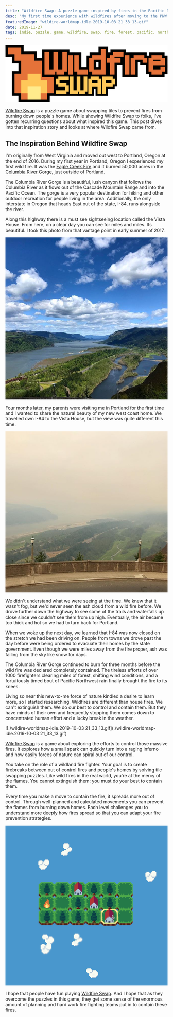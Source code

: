 ```yaml
---
title: "Wildfire Swap: A puzzle game inspired by fires in the Pacific Northwest"
desc: "My first time experience with wildfires after moving to the PNW."
featuredImage: "wildire-worldmap-idle.2019-10-03 21_33_13.gif"
date: 2019-11-27
tags: indie, puzzle, game, wildfire, swap, fire, forest, pacific, north, west, pnw, northwest
---
```


![./wildfire-title-with-logo-trimmed.png](./wildfire-title-with-logo-trimmed.png)

[Wildfire Swap](https://wildfire.fun) is a puzzle game about swapping tiles to prevent fires from burning down people's homes. While showing Wildfire Swap to folks, I've gotten recurring questions about what inspired this game. This post dives into that inspiration story and looks at where Wildfire Swap came from.

## The Inspiration Behind Wildfire Swap

I'm originally from West Virginia and moved out west to Portland, Oregon at the end of 2016. During my first year in Portland, Oregon I experienced my first wild fire. It was the [Eagle Creek Fire](https://en.wikipedia.org/wiki/Eagle_Creek_Fire) and it burned 50,000 acres in the [Columbia River Gorge](https://en.wikipedia.org/wiki/Columbia_River_Gorge), just outside of Portland.

The Columbia River Gorge is a beautiful, lush canyon that follows the Columbia River as it flows out of the Cascade Mountain Range and into the Pacific Ocean. The gorge is a very popular destination for hiking and other outdoor recreation for people living in the area. Additionally, the only interstate in Oregon that heads East out of the state, I-84, runs alongside the river.

Along this highway there is a must see sightseeing location called the Vista House. From here, on a clear day you can see for miles and miles. Its beautiful. I took this photo from that vantage point in early summer of 2017.

![./gorge_clear.jpg](./gorge_clear.jpg)

Four months later, my parents were visiting me in Portland for the first time and I wanted to share the natural beauty of my new west coast home. We travelled own I-84 to the Vista House, but the view was quite different this time.

![./gorge_smokey.jpg](./gorge_smokey.jpg)

We didn't understand what we were seeing at the time. We knew that it wasn't fog, but we'd never seen the ash cloud from a wild fire before. We drove further down the highway to see some of the trails and waterfalls up close since we couldn't see them from up high. Eventually, the air became too thick and hot so we had to turn back for Portland.

When we woke up the next day, we learned that I-84 was now closed on the stretch we had been driving on. People from towns we drove past the day before were being ordered to evacuate their homes by the state government. Even though we were miles away from the fire proper, ash was falling from the sky like snow for days.

The Columbia River Gorge continued to burn for three months before the wild fire was declared completely contained. The tireless efforts of over 1000 firefighters clearing miles of forest, shifting wind conditions, and a fortuitously timed bout of Pacific Northwest rain finally brought the fire to its knees.

Living so near this new-to-me force of nature kindled a desire to learn more, so I started researching. Wildfires are different than house fires. We can't extinguish them. We do our best to control and contain them. But they have minds of their own and frequently stopping them comes down to concentrated human effort and a lucky break in the weather.

![./wildire-worldmap-idle.2019-10-03 21_33_13.gif](./wildire-worldmap-idle.2019-10-03 21_33_13.gif)

[Wildfire Swap](https://wildfire.fun) is a game about exploring the efforts to control those massive fires. It explores how a small spark can quickly turn into a raging inferno and how easily forces of nature can spiral out of our control.

You take on the role of a wildland fire fighter. Your goal is to create firebreaks between out of control fires and people's homes by solving tile swapping puzzles. Like wild fires in the real world, you're at the mercy of the flames. You cannot extinguish them: you must do your best to contain them.

Every time you make a move to contain the fire, it spreads more out of control. Through well-planned and calculated movements you can prevent the flames from burning down homes. Each level challenges you to understand more deeply how fires spread so that you can adapt your fire prevention strategies.

![./wildfire-rectangle-solved.2019-05-31_19_15_59.gif](./wildfire-rectangle-solved.2019-05-31_19_15_59.gif)

I hope that people have fun playing [Wildfire Swap](https://wildfire.fun). And I hope that as they overcome the puzzles in this game, they get some sense of the enormous amount of planning and hard work fire fighting teams put in to contain these fires.
